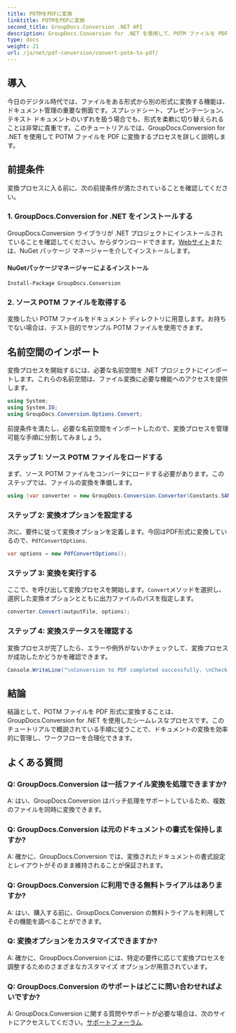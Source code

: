 ```yaml
---
title: POTMをPDFに変換
linktitle: POTMをPDFに変換
second_title: GroupDocs.Conversion .NET API
description: GroupDocs.Conversion for .NET を使用して、POTM ファイルを PDF 形式に簡単に変換します。ドキュメント管理ワークフローを合理化します。
type: docs
weight: 21
url: /ja/net/pdf-conversion/convert-potm-to-pdf/
---
```

## 導入

今日のデジタル時代では、ファイルをある形式から別の形式に変換する機能は、ドキュメント管理の重要な側面です。スプレッドシート、プレゼンテーション、テキスト ドキュメントのいずれを扱う場合でも、形式を柔軟に切り替えられることは非常に貴重です。このチュートリアルでは、GroupDocs.Conversion for .NET を使用して POTM ファイルを PDF に変換するプロセスを詳しく説明します。

## 前提条件

変換プロセスに入る前に、次の前提条件が満たされていることを確認してください。

### 1. GroupDocs.Conversion for .NET をインストールする

 GroupDocs.Conversion ライブラリが .NET プロジェクトにインストールされていることを確認してください。からダウンロードできます。[Webサイト](https://releases.groupdocs.com/conversion/net/)または、NuGet パッケージ マネージャーを介してインストールします。

#### NuGetパッケージマネージャーによるインストール

```
Install-Package GroupDocs.Conversion
```

### 2. ソース POTM ファイルを取得する

変換したい POTM ファイルをドキュメント ディレクトリに用意します。お持ちでない場合は、テスト目的でサンプル POTM ファイルを使用できます。

## 名前空間のインポート

変換プロセスを開始するには、必要な名前空間を .NET プロジェクトにインポートします。これらの名前空間は、ファイル変換に必要な機能へのアクセスを提供します。

```csharp
using System;
using System.IO;
using GroupDocs.Conversion.Options.Convert;
```

前提条件を満たし、必要な名前空間をインポートしたので、変換プロセスを管理可能な手順に分割してみましょう。

### ステップ 1: ソース POTM ファイルをロードする

まず、ソース POTM ファイルをコンバータにロードする必要があります。このステップでは、ファイルの変換を準備します。

```csharp
using (var converter = new GroupDocs.Conversion.Converter(Constants.SAMPLE_POTM))
```

### ステップ 2: 変換オプションを設定する

次に、要件に従って変換オプションを定義します。今回はPDF形式に変換しているので、`PdfConvertOptions`.

```csharp
var options = new PdfConvertOptions();
```

### ステップ 3: 変換を実行する

ここで、を呼び出して変換プロセスを開始します。`Convert`メソッドを選択し、選択した変換オプションとともに出力ファイルのパスを指定します。

```csharp
converter.Convert(outputFile, options);
```

### ステップ 4: 変換ステータスを確認する

変換プロセスが完了したら、エラーや例外がないかチェックして、変換プロセスが成功したかどうかを確認できます。

```csharp
Console.WriteLine("\nConversion to PDF completed successfully. \nCheck output in {0}", outputFolder);
```

## 結論

結論として、POTM ファイルを PDF 形式に変換することは、GroupDocs.Conversion for .NET を使用したシームレスなプロセスです。このチュートリアルで概説されている手順に従うことで、ドキュメントの変換を効率的に管理し、ワークフローを合理化できます。

## よくある質問

### Q: GroupDocs.Conversion は一括ファイル変換を処理できますか?

A: はい、GroupDocs.Conversion はバッチ処理をサポートしているため、複数のファイルを同時に変換できます。

### Q: GroupDocs.Conversion は元のドキュメントの書式を保持しますか?

A: 確かに、GroupDocs.Conversion では、変換されたドキュメントの書式設定とレイアウトがそのまま維持されることが保証されます。

### Q: GroupDocs.Conversion に利用できる無料トライアルはありますか?

A: はい、購入する前に、GroupDocs.Conversion の無料トライアルを利用してその機能を調べることができます。

### Q: 変換オプションをカスタマイズできますか?

A: 確かに、GroupDocs.Conversion には、特定の要件に応じて変換プロセスを調整するためのさまざまなカスタマイズ オプションが用意されています。

### Q: GroupDocs.Conversion のサポートはどこに問い合わせればよいですか?

 A: GroupDocs.Conversion に関する質問やサポートが必要な場合は、次のサイトにアクセスしてください。[サポートフォーラム](https://forum.groupdocs.com/c/conversion/11).